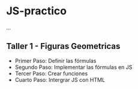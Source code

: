 # JS-practico

...

## Taller 1 - Figuras Geometricas

- Primer Paso: Definir las fórmulas
- Segundo Paso: Implementar las fórmulas en JS
- Tercer Paso: Crear funciones
- Cuarto Paso: Intergrar JS con HTML